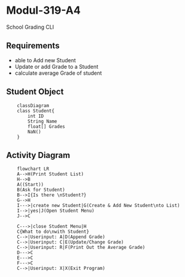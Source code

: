# Modul-319-A4

School Grading CLI

## Requirements

- able to Add new Student
- Update or add Grade to a Student
- calculate average Grade of student

## Student Object

```mermaid
    classDiagram
    class Student{
        int ID
        String Name
        float[] Grades
        NaN()
    }
```

## Activity Diagram

```mermaid
    flowchart LR
    A-->H(Print Student List)
    H-->B
    A((Start))
    B(Ask for Student)
    B-->I{Is there \nStudent?}
    G-->H
    I--->|create new Student|G(Create & Add New Student\nto List)
    I-->|yes|J(Open Student Menu)
    J-->C

    C--->|close Student Menu|H
    C{What to do\nwith Student}
    C-->|Userinput: A|D(Append Grade)
    C-->|Userinput: C|E(Update/Change Grade)
    C-->|Userinput: R|F(Print Out the Average Grade)
    D--->C 
    E--->C 
    F--->C
    C-->|Userinput: X|X(Exit Program)
```
